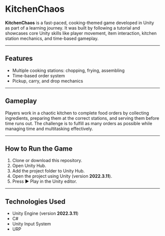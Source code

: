 # KitchenChaos

**KitchenChaos** is a fast-paced, cooking-themed game developed in Unity as part of a learning journey. It was built by following a tutorial and showcases core Unity skills like player movement, item interaction, kitchen station mechanics, and time-based gameplay.

---

## Features

- Multiple cooking stations: chopping, frying, assembling  
- Time-based order system  
- Pickup, carry, and drop mechanics  

---

## Gameplay

Players work in a chaotic kitchen to complete food orders by collecting ingredients, preparing them at the correct stations, and serving them before time runs out. The challenge is to fulfill as many orders as possible while managing time and multitasking effectively.

---

## How to Run the Game

1. Clone or download this repository.  
2. Open Unity Hub.  
3. Add the project folder to Unity Hub.  
4. Open the project using Unity (version **2022.3.11**).  
5. Press ▶ Play in the Unity editor.  

---

## Technologies Used

- Unity Engine (version **2022.3.11**)  
- C#  
- Unity Input System  
- URP  
